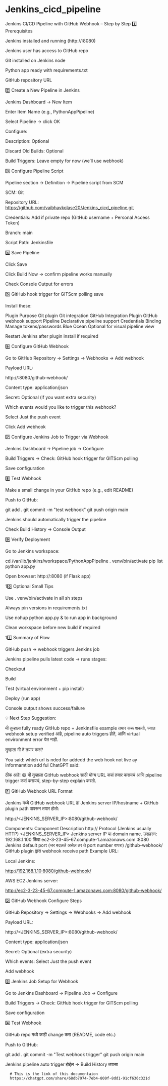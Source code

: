 # Jenkins_cicd_pipeline

Jenkins CI/CD Pipeline with GitHub Webhook – Step by Step
1️⃣ Prerequisites

Jenkins installed and running (http://<your-server-ip>:8080)

Jenkins user has access to GitHub repo

Git installed on Jenkins node

Python app ready with requirements.txt

GitHub repository URL

2️⃣ Create a New Pipeline in Jenkins

Jenkins Dashboard → New Item

Enter Item Name (e.g., PythonAppPipeline)

Select Pipeline → click OK

Configure:

Description: Optional

Discard Old Builds: Optional

Build Triggers: Leave empty for now (we’ll use webhook)

3️⃣ Configure Pipeline Script

Pipeline section → Definition → Pipeline script from SCM

SCM: Git

Repository URL: https://github.com/vaibhavkolase20/Jenkins_cicd_pipeline.git

Credentials: Add if private repo (GitHub username + Personal Access Token)

Branch: main

Script Path: Jenkinsfile

4️⃣ Save Pipeline

Click Save

Click Build Now → confirm pipeline works manually

Check Console Output for errors

5️⃣ GitHub hook trigger for GITScm polling
save

Install these:

Plugin	Purpose
Git plugin	Git integration
GitHub Integration Plugin	GitHub webhook support
Pipeline	Declarative pipeline support
Credentials Binding	Manage tokens/passwords
Blue Ocean	Optional for visual pipeline view

Restart Jenkins after plugin install if required

6️⃣ Configure GitHub Webhook

Go to GitHub Repository → Settings → Webhooks → Add webhook

Payload URL:

http://<your-jenkins-server-ip>:8080/github-webhook/


Content type: application/json

Secret: Optional (if you want extra security)

Which events would you like to trigger this webhook?

Select Just the push event

Click Add webhook

7️⃣ Configure Jenkins Job to Trigger via Webhook

Jenkins Dashboard → Pipeline job → Configure

Build Triggers → Check: GitHub hook trigger for GITScm polling

Save configuration

8️⃣ Test Webhook

Make a small change in your GitHub repo (e.g., edit README)

Push to GitHub:

git add .
git commit -m "test webhook"
git push origin main


Jenkins should automatically trigger the pipeline

Check Build History → Console Output

9️⃣ Verify Deployment

Go to Jenkins workspace:

cd /var/lib/jenkins/workspace/PythonAppPipeline
. venv/bin/activate
pip list
python app.py


Open browser: http://<jenkins-server-ip>:8080 (if Flask app)

10️⃣ Optional Small Tips

Use . venv/bin/activate in all sh steps

Always pin versions in requirements.txt

Use nohup python app.py & to run app in background

Clean workspace before new build if required

11️⃣ Summary of Flow

GitHub push → webhook triggers Jenkins job

Jenkins pipeline pulls latest code → runs stages:

Checkout

Build

Test (virtual environment + pip install)

Deploy (run app)

Console output shows success/failure

💡 Next Step Suggestion:

मी तुम्हाला fully ready GitHub repo + Jenkinsfile example तयार करू शकतो, ज्यात webhook setup verified आहे, pipeline auto triggers होते, आणि virtual environment error येत नाही.

तुम्हाला मी ते तयार करु?

You said:
which url is nded for addedd the web hook not live ay informamtion add ful
ChatGPT said:

ठीक आहे! 😄 मी तुम्हाला GitHub webhook साठी योग्य URL कसं तयार करायचं आणि pipeline trigger कसं करायचं, step-by-step explain करतो.

1️⃣ GitHub Webhook URL Format

Jenkins मध्ये GitHub webhook URL हा Jenkins server IP/hostname + GitHub plugin path वापरून तयार होतो:

http://<JENKINS_SERVER_IP>:8080/github-webhook/

Components:
Component	Description
http://	Protocol (Jenkins usually HTTP)
<JENKINS_SERVER_IP>	Jenkins server IP या domain name. उदाहरण: 192.168.1.100 किंवा ec2-3-23-45-67.compute-1.amazonaws.com
:8080	Jenkins default port (जर बदलले असेल तर ते port number वापरा)
/github-webhook/	GitHub plugin द्वारा webhook receive path
Example URL:

Local Jenkins:

http://192.168.1.10:8080/github-webhook/


AWS EC2 Jenkins server:

http://ec2-3-23-45-67.compute-1.amazonaws.com:8080/github-webhook/

2️⃣ GitHub Webhook Configure Steps

GitHub Repository → Settings → Webhooks → Add webhook

Payload URL:

http://<JENKINS_SERVER_IP>:8080/github-webhook/


Content type: application/json

Secret: Optional (extra security)

Which events: Select Just the push event

Add webhook

3️⃣ Jenkins Job Setup for Webhook

Go to Jenkins Dashboard → Pipeline Job → Configure

Build Triggers → Check: GitHub hook trigger for GITScm polling

Save configuration

4️⃣ Test Webhook

GitHub repo मध्ये काही change करा (README, code etc.)

Push to GitHub:

git add .
git commit -m "Test webhook trigger"
git push origin main


Jenkins pipeline auto trigger होईल → Build History तपासा      
      
      
      
      
      # This is the link of this documentaion
      https://chatgpt.com/share/68db7974-7eb4-800f-8dd1-91cf636c321d
